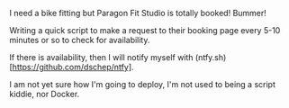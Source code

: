 I need a bike fitting but Paragon Fit Studio is totally booked! Bummer!

Writing a quick script to make a request to their booking page every 5-10 minutes or so to check for availability.

If there is availability, then I will notify myself with (ntfy.sh)[https://github.com/dschep/ntfy].

I am not yet sure how I'm going to deploy, I'm not used to being a script kiddie, nor Docker.